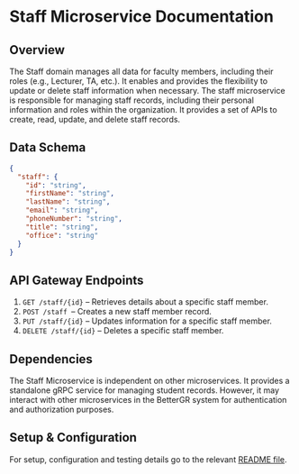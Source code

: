 # Staff Microservice Documentation

## Overview
The Staff domain manages all data for faculty members, including their roles (e.g., Lecturer, TA, etc.). It enables and provides the flexibility to update or delete staff information when necessary.
The staff microservice is responsible for managing staff records, including their personal information and roles within the organization. It provides a set of APIs to create, read, update, and delete staff records.

## Data Schema


```json
{
  "staff": {
    "id": "string",
    "firstName": "string",
    "lastName": "string",
    "email": "string",
    "phoneNumber": "string",
    "title": "string",
    "office": "string"
  }
}
```


## API Gateway Endpoints

1. `GET /staff/{id}` – Retrieves details about a specific staff member.
2. `POST /staff `– Creates a new staff member record.
3. `PUT /staff/{id}` – Updates information for a specific staff member.
4. `DELETE /staff/{id}` – Deletes a specific staff member.

## Dependencies

The Staff Microservice is independent on other microservices. It provides a standalone gRPC service for managing student records. However, it may interact with other microservices in the BetterGR system for authentication and authorization purposes.

## Setup & Configuration

For setup, configuration and testing details go to the relevant [README file](https://github.com/BetterGR/staff-microservice/blob/main/README.md).

